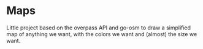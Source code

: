 # Maps

Little project based on the overpass API and go-osm to draw a simplified map of anything we want, with the colors we want and (almost) the size we want. 
